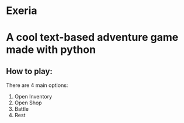# Exeria
A cool text-based adventure game made with python
=========================================================================
## How to play:
There are 4 main options:
1) Open Inventory
2) Open Shop
3) Battle
4) Rest
